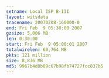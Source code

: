 ```yaml
---
setname: Local ISP B-III
layout: witsdata
tracename: 20070208-160000-0
end: Fri Feb  9 05:30:00 2007
gzsize: 5,006 MB
len: 0:30:00
start: Fri Feb  9 05:00:01 2007
totalwirelen: 60,764 MB
pkts: 121 million
size: 8,836 MB
md5: 9967b4d0b89c67b98fb74727fcc837b5
---
```

